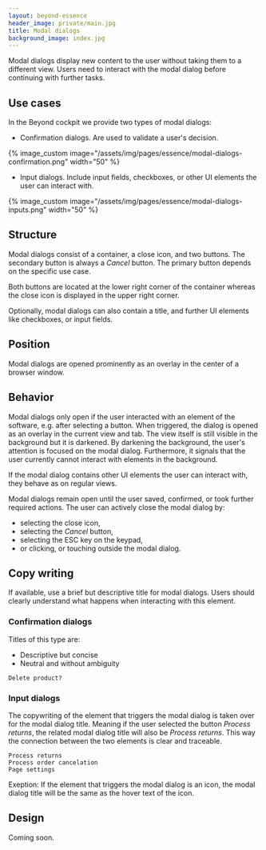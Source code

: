 ```yaml
---
layout: beyond-essence
header_image: private/main.jpg
title: Modal dialogs
background_image: index.jpg
---
```


Modal dialogs display new content to the user without taking them to a different view.
Users need to interact with the modal dialog before continuing with further tasks.

## Use cases

In the Beyond cockpit we provide two types of modal dialogs:

* Confirmation dialogs. Are used to validate a user's decision.

{% image_custom image="/assets/img/pages/essence/modal-dialogs-confirmation.png" width="50" %}

* Input dialogs. Include input fields, checkboxes, or other UI elements the user can interact with.

{% image_custom image="/assets/img/pages/essence/modal-dialogs-inputs.png" width="50" %}

## Structure

Modal dialogs consist of a container, a close icon, and two buttons.
The secondary button is always a _Cancel_ button.
The primary button depends on the specific use case.

Both buttons are located at the lower right corner of the container whereas the close icon is displayed in the upper right corner.

Optionally, modal dialogs can also contain a title, and further UI elements like checkboxes, or input fields.

## Position

Modal dialogs are opened prominently as an overlay in the center of a browser window.

## Behavior

Modal dialogs only open if the user interacted with an element of the software, e.g. after selecting a button.
When triggered, the dialog is opened as an overlay in the current view and tab.
The view itself is still visible in the background but it is darkened.
By darkening the background, the user's attention is focused on the modal dialog.
Furthermore, it signals that the user currently cannot interact with elements in the background.

If the modal dialog contains other UI elements the user can interact with, they behave as on regular views.

Modal dialogs remain open until the user saved, confirmed, or took further required actions.
The user can actively close the modal dialog by:
* selecting the close icon,
* selecting the _Cancel_ button,
* selecting the ESC key on the keypad,
* or clicking, or touching outside the modal dialog.

## Copy writing

If available, use a brief but descriptive title for modal dialogs.
Users should clearly understand what happens when interacting with this element.

### Confirmation dialogs

Titles of this type are:

* Descriptive but concise
* Neutral and without ambiguity

```
Delete product?
```

### Input dialogs

The copywriting of the element that triggers the modal dialog is taken over for the modal dialog title.
Meaning if the user selected the button _Process returns_, the related modal dialog title will also be _Process returns_.
This way the connection between the two elements is clear and traceable.

```
Process returns
Process order cancelation
Page settings
```

Exeption: If the element that triggers the modal dialog is an icon, the modal dialog title will be the same as the hover text of the icon.

## Design

Coming soon.